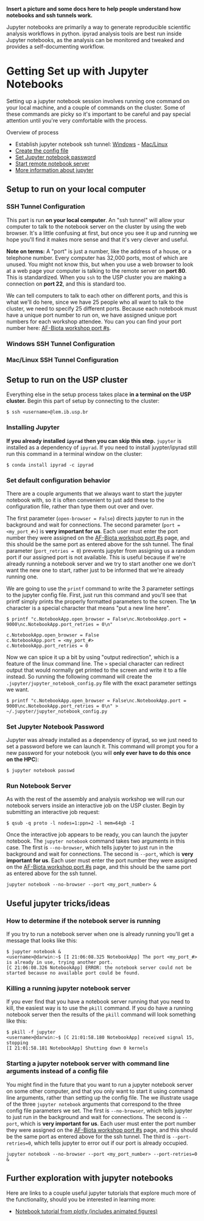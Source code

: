 **Insert a picture and some docs here to help people understand how notebooks and ssh tunnels work.**

Jupyter notebooks are primarily a way to generate reproducible 
scientific analysis workflows in python. ipyrad analysis tools 
are best run inside Jupyter notebooks, as the analysis can be 
monitored and tweaked and provides a self-documenting workflow.

# Getting Set up with Jupyter Notebooks
Setting up a jupyter notebook session involves running one command
on your local machine, and a couple of commands on the cluster. Some 
of these commands are picky so it's important to be careful and pay special 
attention until you're very comfortable with the process.

Overview of process
* Establish jupyter notebook ssh tunnel: [Windows](#windows-ssh-tunnel-configuration) - [Mac/Linux](#mac-ssh-tunnel-configuration)
* [Create the config file](#set-default-configuration-behavior)
* [Set Jupyter notebook password](#set-jupyter-notebook-password)
* [Start remote notebook server](#run-notebook-server)
* [More information about jupyter](#useful-jupyter-tricks/ideas)

## Setup to run on your local computer

### SSH Tunnel Configuration
This part is run **on your local computer**. An "ssh tunnel" will
allow your computer to talk to the notebook server on the cluster
by using the web browser. It's a little confusing at first, but 
once you see it up and running we hope you'll find it makes more
sense and that it's very clever and useful.

**Note on terms:** A "port" is just a number, like the address of
a house, or a telephone number. Every computer has 32,000 ports, most
of which are unused. You might not know this, but when you use a web
browser to look at a web page your computer is talking to the remote
server on **port 80**. This is standardized. When you `ssh` to the USP
cluster you are making a connection on **port 22**, and this is standard
too. 

We can tell computers to talk to each other on different ports, and 
this is what we'll do here, since we have 25 people who all want to 
talk to the cluster, we need to specify 25 different ports. Because 
each notebook must have a unique port number to run on, we have 
assigned unique port numbers for each workshop attendee. You can 
you can find your port number here: [AF-Biota workshop port #s](https://github.com/radcamp/radcamp.github.io/blob/master/AF-Biota/participants.txt). 

### Windows SSH Tunnel Configuration

### Mac/Linux SSH Tunnel Configuration

## Setup to run on the USP cluster

Everything else in the setup process takes place **in a terminal on
the USP cluster.** Begin this part of setup by connecting to the cluster:

```
$ ssh <username>@lem.ib.usp.br 
```

### Installing Jupyter

**If you already installed `ipyrad` then you can skip this step.** 
`jupyter` is installed as a dependency of `ipyrad`. If you 
need to install juypter/ipyrad still run this command in a terminal 
window on the cluster:
```
$ conda install ipyrad -c ipyrad
```

### Set default configuration behavior
There are a couple arguments that we always want to start the jupyter
notebook with, so it is often convenient to just add these to the
configuration file, rather than type them out over and over.

The first parameter (`open-browser = False`) directs jupyter to run in
the background and wait for connections. The second parameter (`port = <my_port_#>`) 
is **very important for us**. Each user must enter the port number
they were assigned on the [AF-Biota workshop port #s](https://github.com/radcamp/radcamp.github.io/blob/master/AF-Biota/participants.txt) page, and this should be the same port as entered
above for the ssh tunnel. The final parameter (`port_retries = 0`) 
prevents jupyter from assigning us a random port if our assigned port
is not available. This is useful because if we're already running
a notebook server and we try to start another one we don't want the new
one to start, rather just to be informed that we're already running one.

We are going to use the `printf` command to write the 3 parameter settings
to the jupyter config file. First, just run this command and you'll see
that printf simply prints the properly formatted parameters to the screen. 
The **\n** character is a special character that means "put a new line here".
```
$ printf "c.NotebookApp.open_browser = False\nc.NotebookApp.port = 9000\nc.NotebookApp.port_retries = 0\n"
```
    c.NotebookApp.open_browser = False
    c.NotebookApp.port = <my_port_#>
    c.NotebookApp.port_retries = 0

Now we can spice it up a bit by using "output redirection", which is a 
feature of the linux command line. The `>` special character can 
redirect output that would normally get printed to the screen and
write it to a file instead. So running the following command will
create the `.jupyter/jupyter_notebook_config.py` file with the 
exact parameter settings we want.
```
$ printf "c.NotebookApp.open_browser = False\nc.NotebookApp.port = 9000\nc.NotebookApp.port_retries = 0\n" > ~/.jupyter/jupyter_notebook_config.py
```

### Set Jupyter Notebook Password
Jupyter was already installed as a dependency of ipyrad, so we just 
need to set a password before we can launch it. This command will 
prompt you for a new password for your notebook (you will **only ever 
have to do this once on the HPC**):
```
$ jupyter notebook passwd
```

### Run Notebook Server
As with the rest of the assembly and analysis workshop we will run our
notebook servers inside an interactive job on the USP cluster. Begin
by submitting an interactive job request:
```
$ qsub -q proto -l nodes=1:ppn=2 -l mem=64gb -I
```
Once the interactive job appears to be ready, you can launch the jupyter
notebook. The `jupyter notebook` command takes two arguments in this 
case. The first is `--no-browser`, which tells jupyter to just run in
the background and wait for connections. The second is `--port`, which
is **very important for us**. Each user must enter the port number
they were assigned on the [AF-Biota workshop port #s](https://github.com/radcamp/radcamp.github.io/blob/master/AF-Biota/participants.txt) page, and this should be the same port as entered
above for the ssh tunnel.
```
jupyter notebook --no-browser --port <my_port_number> &
```
## Useful jupyter tricks/ideas

### How to determine if the notebook server is running
If you try to run a notebook server when one is already running you'll
get a message that looks like this:
```
$ jupyter notebook &
<username>@darwin:~$ [I 21:06:08.325 NotebookApp] The port <my_port_#> is already in use, trying another port.
[C 21:06:08.326 NotebookApp] ERROR: the notebook server could not be started because no available port could be found.
```

### Killing a running jupyter notebook server
If you ever find that you have a notebook server running that you
need to kill, the easiest way is to use the `pkill` command. If you
do have a running notebook server then the results of the `pkill`
command will look something like this:
```
$ pkill -f jupyter
<username>@darwin:~$ [C 21:01:58.180 NotebookApp] received signal 15, stopping
[I 21:01:58.181 NotebookApp] Shutting down 0 kernels
```

### Starting a jupyter notebook server with command line arguments instead of a config file
You might find in the future that you want to run a jupyter notebook server
on some other computer, and that you only want to start it using command
line arguments, rather than setting up the config file. The we illustrate 
usage of the three `jupyter notebook` arguments that correspond to the 
three config file parameters we set. The first is `--no-browser`, which 
tells jupyter to just run in the background and wait for connections. 
The second is `--port`, which is **very important for us**. Each user must 
enter the port number they were assigned on the [AF-Biota workshop port #s](https://github.com/radcamp/radcamp.github.io/blob/master/AF-Biota/participants.txt) page, and this should be the same port as entered above for the ssh tunnel. The third is `--port-retries=0`, which tells 
jupyter to error out if our port is already occupied.
```
jupyter notebook --no-browser --port <my_port_number> --port-retries=0 &
```

## Further exploration with jupyter notebooks
Here are links to a couple useful jupyter tutorials that explore
much more of the functionality, should you be interested in learning
more:

* [Notebook tutorial from plotly (includes animated figures)](https://plot.ly/python/ipython-notebook-tutorial/)
